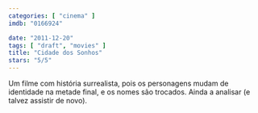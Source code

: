 ```yaml
---
categories: [ "cinema" ]
imdb: "0166924"

date: "2011-12-20"
tags: [ "draft", "movies" ]
title: "Cidade dos Sonhos"
stars: "5/5"
---
```

Um filme com história surrealista, pois os personagens mudam de identidade na metade final, e os nomes são trocados. Ainda a analisar (e talvez assistir de novo).


